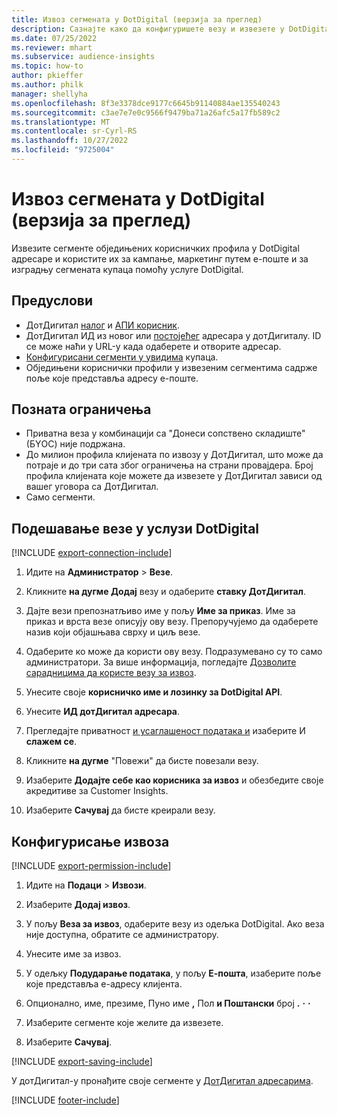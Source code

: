 ```yaml
---
title: Извоз сегмената у DotDigital (верзија за преглед)
description: Сазнајте како да конфигуришете везу и извезете у DotDigital.
ms.date: 07/25/2022
ms.reviewer: mhart
ms.subservice: audience-insights
ms.topic: how-to
author: pkieffer
ms.author: philk
manager: shellyha
ms.openlocfilehash: 8f3e3378dce9177c6645b91140884ae135540243
ms.sourcegitcommit: c3ae7e7e0c9566f9479ba71a26afc5a17fb589c2
ms.translationtype: MT
ms.contentlocale: sr-Cyrl-RS
ms.lasthandoff: 10/27/2022
ms.locfileid: "9725004"
---
```

# <a name="export-segments-to-dotdigital-preview"></a>Извоз сегмената у DotDigital (верзија за преглед)

Извезите сегменте обједињених корисничких профила у DotDigital адресаре и користите их за кампање, маркетинг путем е-поште и за изградњу сегмената купаца помоћу услуге DotDigital.

## <a name="prerequisites"></a>Предуслови

- ДотДигитал [налог](https://dotdigital.com/) и [АПИ корисник](https://support.dotdigital.com/hc/articles/115001718730-How-do-I-create-an-API-user).
- ДотДигитал ИД из новог или [постојећег](https://support.dotdigital.com/hc/articles/212211968-Creating-an-address-book) адресара у дотДигиталу. ID се може наћи у URL-у када одаберете и отворите адресар.
- [Конфигурисани сегменти у увидима](segments.md) купаца.
- Обједињени кориснички профили у извезеним сегментима садрже поље које представља адресу е-поште.

## <a name="known-limitations"></a>Позната ограничења

- Приватна веза у комбинацији са "Донеси сопствено складиште" (БYОС) није подржана.
- До милион профила клијената по извозу у ДотДигитал, што може да потраје и до три сата због ограничења на страни провајдера. Број профила клијената које можете да извезете у ДотДигитал зависи од вашег уговора са ДотДигитал.
- Само сегменти.

## <a name="set-up-connection-to-dotdigital"></a>Подешавање везе у услузи DotDigital

[!INCLUDE [export-connection-include](includes/export-connection-admn.md)]

1. Идите на **Администратор** > **Везе**.

1. Кликните **на дугме Додај** везу и одаберите **ставку ДотДигитал**.

1. Дајте вези препознатљиво име у пољу **Име за приказ**. Име за приказ и врста везе описују ову везу. Препоручујемо да одаберете назив који објашњава сврху и циљ везе.

1. Одаберите ко може да користи ову везу. Подразумевано су то само администратори. За више информација, погледајте [Дозволите сарадницима да користе везу за извоз](connections.md#allow-contributors-to-use-a-connection-for-exports).

1. Унесите своје **корисничко име и лозинку за DotDigital API**.

1. Унесите **ИД дотДигитал адресара**.

1. Прегледајте приватност [и усаглашеност података и](connections.md#data-privacy-and-compliance) изаберите И **слажем се**.

1. Кликните **на дугме** "Повежи" да бисте повезали везу.

1. Изаберите **Додајте себе као корисника за извоз** и обезбедите своје акредитиве за Customer Insights.

1. Изаберите **Сачувај** да бисте креирали везу.

## <a name="configure-an-export"></a>Конфигурисање извоза

[!INCLUDE [export-permission-include](includes/export-permission.md)]

1. Идите на **Подаци** > **Извози**.

1. Изаберите **Додај извоз**.

1. У пољу **Веза за извоз**, одаберите везу из одељка DotDigital. Ако веза није доступна, обратите се администратору.

1. Унесите име за извоз.

1. У одељку **Подударање података**, у пољу **Е-пошта**, изаберите поље које представља е-адресу клијента.

1. Опционално, име, презиме, Пуно име **,** Пол **и Поштански** број **.** **·** **·**

1. Изаберите сегменте које желите да извезете.

1. Изаберите **Сачувај**.

[!INCLUDE [export-saving-include](includes/export-saving.md)]

У дотДигитал-у пронађите своје сегменте у [ДотДигитал адресарима](https://support.dotdigital.com/hc/articles/212211968-Creating-an-address-book).

[!INCLUDE [footer-include](includes/footer-banner.md)]
